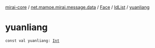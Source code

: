 [mirai-core](../../../index.md) / [net.mamoe.mirai.message.data](../../index.md) / [Face](../index.md) / [IdList](index.md) / [yuanliang](./yuanliang.md)

# yuanliang

`const val yuanliang: `[`Int`](https://kotlinlang.org/api/latest/jvm/stdlib/kotlin/-int/index.html)
